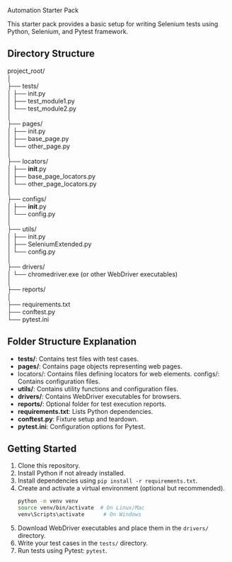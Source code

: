 Automation Starter Pack

This starter pack provides a basic setup for writing Selenium tests using Python, Selenium, and Pytest framework.

## Directory Structure

project_root/<br>
│<br>
├── tests/<br>
│ ├── init.py<br>
│ ├── test_module1.py<br>
│ └── test_module2.py<br>
│<br>
├── pages/<br>
│ ├── init.py<br>
│ ├── base_page.py<br>
│ └── other_page.py<br>
│<br>
├── locators/<br>
│ ├── __init__.py<br>
│ ├── base_page_locators.py<br>
│ └── other_page_locators.py<br>
│<br>
├── configs/<br>
│ ├── __init__.py<br>
│ └── config.py<br>
│<br>
├── utils/<br>
│ ├── init.py<br>
│ ├── SeleniumExtended.py<br>
│ └── config.py<br>
│<br>
├── drivers/<br>
│ └── chromedriver.exe (or other WebDriver executables)<br>
│<br>
├── reports/<br>
│<br>
├── requirements.txt<br>
├── conftest.py<br>
└── pytest.ini<br>

## Folder Structure Explanation

- **tests/**: Contains test files with test cases.
- **pages/**: Contains page objects representing web pages.
- locators/: Contains files defining locators for web elements.
  configs/: Contains configuration files.
- **utils/**: Contains utility functions and configuration files.
- **drivers/**: Contains WebDriver executables for browsers.
- **reports/**: Optional folder for test execution reports.
- **requirements.txt**: Lists Python dependencies.
- **conftest.py**: Fixture setup and teardown.
- **pytest.ini**: Configuration options for Pytest.

## Getting Started

1. Clone this repository.
2. Install Python if not already installed.
3. Install dependencies using `pip install -r requirements.txt`.
4. Create and activate a virtual environment (optional but recommended).
   ```bash
   python -m venv venv
   source venv/bin/activate  # On Linux/Mac
   venv\Scripts\activate      # On Windows
5. Download WebDriver executables and place them in the `drivers/` directory.
6. Write your test cases in the `tests/` directory.
7. Run tests using Pytest: `pytest`.
